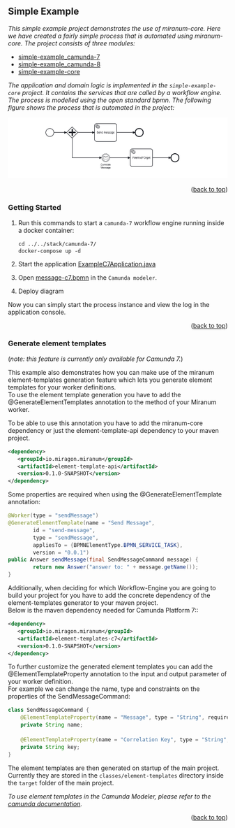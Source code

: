 <div id="top"></div>

## Simple Example

*This simple example project demonstrates the use of miranum-core. Here we have created a fairly simple process that is automated using 
miranum-core. The project consists of three modules:*
- [simple-example_camunda-7](simple-example-camunda-7)
- [simple-example_camunda-8](simple-example-camunda-8)
- [simple-example-core](simple-example-core)

*The application and domain logic is implemented in the `simple-example-core` project. It contains the services that are called by a workflow engine.*
*The process is modelled using the open standard bpmn.*
*The following figure shows the process that is automated in the project:*

<div align="center">
   <img src="../../images/simple-example-bpmn.png" alt="simple-example-bpmn">
</div>

<p align="right">(<a href="#top">back to top</a>)</p>

### Getting Started

1. Run this commands to start a `camunda-7` workflow engine running inside a docker container:
    ```shell
    cd ../../stack/camunda-7/
    docker-compose up -d
    ```
   
2. Start the application [ExampleC7Application.java](simple-example-camunda-7/src/main/java/io/miragon/miranum/integrations/example/c7/ExampleC7Application.java)
 
3. Open [message-c7.bpmn](simple-example-camunda-7/src/main/resources/bpmn/message-c7.bpmn) in the `Camunda modeler`.
 
4. Deploy diagram

Now you can simply start the process instance and view the log in the application console.

<p align="right">(<a href="#top">back to top</a>)</p>

### Generate element templates
(*note: this feature is currently only available for Camunda 7.*)

This example also demonstrates how you can make use of the miranum element-templates generation feature
which lets you generate element templates for your worker definitions. \
To use the element template generation you have to add the @GenerateElementTemplates annotation to the method of your Miranum worker.

To be able to use this annotation you have to add the miranum-core dependency or just the element-template-api dependency to your maven project.

```xml
<dependency>
   <groupId>io.miragon.miranum</groupId>
   <artifactId>element-template-api</artifactId>
   <version>0.1.0-SNAPSHOT</version>
</dependency>
```

Some properties are required when using the @GenerateElementTemplate annotation:

```java
@Worker(type = "sendMessage")
@GenerateElementTemplate(name = "Send Message",
        id = "send-message",
        type = "sendMessage",
        appliesTo = {BPMNElementType.BPMN_SERVICE_TASK},
        version = "0.0.1")
public Answer sendMessage(final SendMessageCommand message) {
        return new Answer("answer to: " + message.getName());
}
```

Additionally, when deciding for which Workflow-Engine you are going to build your project for you have to add the concrete
dependency of the element-templates generator to your maven project. \
Below is the maven dependency needed for Camunda Platform 7::

```xml
<dependency>
   <groupId>io.miragon.miranum</groupId>
   <artifactId>element-templates-c7</artifactId>
   <version>0.1.0-SNAPSHOT</version>
</dependency>
```

To further customize the generated element templates you can add the @ElementTemplateProperty annotation to the input and output parameter of your worker definition. \
For example we can change the name, type and constraints on the properties of the SendMessageCommand:

```java
class SendMessageCommand {
    @ElementTemplateProperty(name = "Message", type = "String", required = true)
    private String name;

    @ElementTemplateProperty(name = "Correlation Key", type = "String", required = true)
    private String key;
}
```

The element templates are then generated on startup of the main project. \
Currently they are stored in the `classes/element-templates` directory inside the `target` folder of the main project.

*To use element templates in the Camunda Modeler, please refer to the [camunda documentation](https://docs.camunda.io/docs/components/modeler/desktop-modeler/element-templates/about-templates/).*

<p align="right">(<a href="#top">back to top</a>)</p>